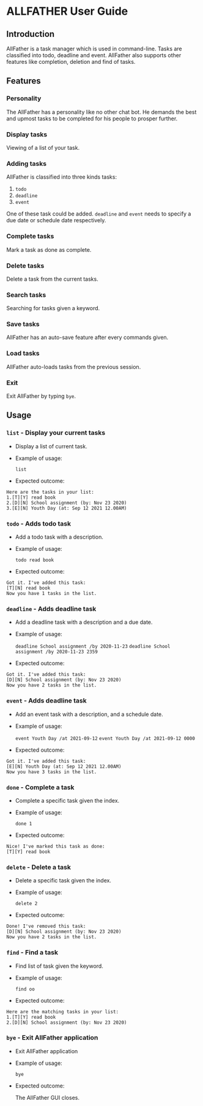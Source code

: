 # ALLFATHER User Guide

## Introduction 
AllFather is a task manager which is used in command-line. Tasks are classified into todo, deadline and event.
AllFather also supports other features like completion, deletion and find of tasks.

## Features 

### Personality
The AllFather has a personality like no other chat bot. He demands the best and upmost tasks to be completed 
for his people to prosper further.

### Display tasks
Viewing of a list of your task.

### Adding tasks
AllFather is classified into three kinds tasks:
1. `todo`
2. `deadline`
3. `event`

One of these task could be added. `deadline` and `event` needs to specify a due date or schedule date respectively.

### Complete tasks
Mark a task as done as complete.

### Delete tasks
Delete a task from the current tasks.

### Search tasks
Searching for tasks given a keyword.

### Save tasks
AllFather has an auto-save feature after every commands given.

### Load tasks
AllFather auto-loads tasks from the previous session.

### Exit
Exit AllFather by typing `bye`.

## Usage

### `list` - Display your current tasks

* Display a list of current task.

* Example of usage: 

    `list`

* Expected outcome:

```
Here are the tasks in your list:
1.[T][Y] read book
2.[D][N] School assignment (by: Nov 23 2020)
3.[E][N] Youth Day (at: Sep 12 2021 12.00AM)
```

### `todo` - Adds todo task

* Add a todo task with a description.

* Example of usage: 

    `todo read book`

* Expected outcome:

```
Got it. I've added this task:
[T][N] read book
Now you have 1 tasks in the list.
```

### `deadline` - Adds deadline task

* Add a deadline task with a description and a due date.

* Example of usage: 

    `deadline School assignment /by 2020-11-23`
    `deadline School assignment /by 2020-11-23 2359`

* Expected outcome:

```
Got it. I've added this task:
[D][N] School assignment (by: Nov 23 2020)
Now you have 2 tasks in the list.
```

### `event` - Adds deadline task

* Add an event task with a description, and a schedule date.

* Example of usage: 

    `event Youth Day /at 2021-09-12`
    `event Youth Day /at 2021-09-12 0000`

* Expected outcome:

```
Got it. I've added this task:
[E][N] Youth Day (at: Sep 12 2021 12.00AM)
Now you have 3 tasks in the list.
```

### `done` - Complete a task

* Complete a specific task given the index.

* Example of usage: 

    `done 1`

* Expected outcome:

```
Nice! I've marked this task as done:
[T][Y] read book
```

### `delete` - Delete a task

* Delete a specific task given the index.

* Example of usage: 

    `delete 2`

* Expected outcome:

```
Done! I've removed this task:
[D][N] School assignment (by: Nov 23 2020)
Now you have 2 tasks in the list.
```

### `find` - Find a task

* Find list of task given the keyword.

* Example of usage: 

    `find oo`

* Expected outcome:

```
Here are the matching tasks in your list:
1.[T][Y] read book
2.[D][N] School assignment (by: Nov 23 2020)
```

### `bye` - Exit AllFather application

* Exit AllFather application

* Example of usage: 

    `bye`

* Expected outcome:
    
    The AllFather GUI closes.

